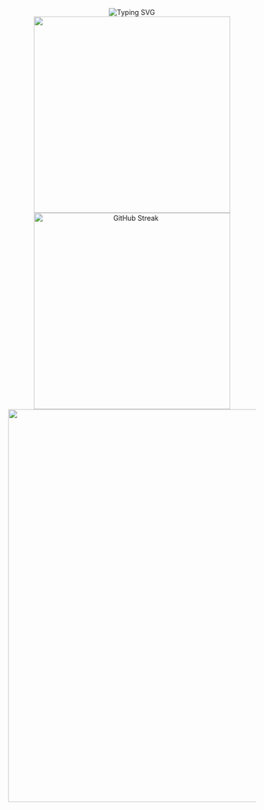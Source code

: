 <div align="center">
    <img src="https://readme-typing-svg.demolab.com?font=consolas&weight=600&size=36&duration=4000&pause=1000&color=F8D86A&background=E2E1E400&center=true&vCenter=true&width=600&height=48&lines=Hi,welcome+to+my+github+%F0%9F%8C%BC" alt="Typing SVG" />
</div>
<div align="center">
  <img align="center" width="400" src="https://github-readme-stats.vercel.app/api?username=Capybaring&theme=transparent&include_all_commits=true&show_icons=true&hide_border=true"/>
  <img align="center" width="400" src="https://streak-stats.demolab.com?user=Capybaring&theme=microsoft&hide_border=true&border_radius=1" alt="GitHub Streak" />
</div>
<div align="center">
    <img width="800" src="https://github-readme-activity-graph.vercel.app/graph?username=Capybaring&theme=github-compact&hide_border=true&area=true" />
</div>
